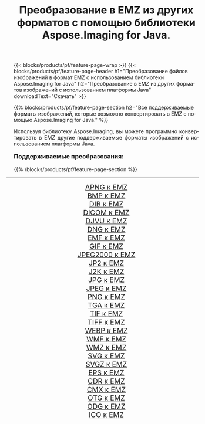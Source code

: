 ﻿---
title: Преобразование в EMZ из других форматов с помощью библиотеки Aspose.Imaging for Java. 
weight: 3920
url: /ru/java/conversion/to/emz/ 
lang: ru
langdirlevel: 2
locales: zh-hans,ja,it,ru,de,es,fr,nl,id,lt,pl,pt,vi,tr,ko,zh-hant,ar,hi,th,sv,cs,uk,he
description: Используя Aspose.Imaging, вы можете конвертировать в EMZ другие форматы с помощью Java.
---

{{< blocks/products/pf/feature-page-wrap >}}
{{< blocks/products/pf/feature-page-header h1="Преобразование файлов изображений в формат EMZ с использованием библиотеки Aspose.Imaging for Java" h2="Преобразование в EMZ из других форматов изображений с использованием платформы Java" downloadText="Скачать" >}}


{{% blocks/products/pf/feature-page-section  h2="Все поддерживаемые форматы изображений, которые возможно конвертировать в EMZ с помощью Aspose.Imaging for Java." %}}
<p align=justify>Используя библиотеку Aspose.Imaging, вы можете программно конвертировать в EMZ другие поддерживаемые форматы изображений с использованием платформы Java.</p>
<h3 style="margin-top:16px;">
Поддерживаемые преобразования:
</h3>
{{% /blocks/products/pf/feature-page-section %}}
<div class="container-fluid productfamilypage bg-gray">
    <div class="convertypes bg-gray agp-content section">
        <div class="container">
		<hr style="margin-left:-20px;"/>
		<div class="row other-converters" style="gap: 10px;font-size: 19px;text-align:center;">
		    <div class='col-md-3 other-converter remove-lp remove-rp'><a href="/imaging/ru/java/conversion/apng-to-emz/" style="padding:15px;">APNG к EMZ</a></div>
<div class='col-md-3 other-converter remove-lp remove-rp'><a href="/imaging/ru/java/conversion/bmp-to-emz/" style="padding:15px;">BMP к EMZ</a></div>
<div class='col-md-3 other-converter remove-lp remove-rp'><a href="/imaging/ru/java/conversion/dib-to-emz/" style="padding:15px;">DIB к EMZ</a></div>
<div class='col-md-3 other-converter remove-lp remove-rp'><a href="/imaging/ru/java/conversion/dicom-to-emz/" style="padding:15px;">DICOM к EMZ</a></div>
<div class='col-md-3 other-converter remove-lp remove-rp'><a href="/imaging/ru/java/conversion/djvu-to-emz/" style="padding:15px;">DJVU к EMZ</a></div>
<div class='col-md-3 other-converter remove-lp remove-rp'><a href="/imaging/ru/java/conversion/dng-to-emz/" style="padding:15px;">DNG к EMZ</a></div>
<div class='col-md-3 other-converter remove-lp remove-rp'><a href="/imaging/ru/java/conversion/emf-to-emz/" style="padding:15px;">EMF к EMZ</a></div>
<div class='col-md-3 other-converter remove-lp remove-rp'><a href="/imaging/ru/java/conversion/gif-to-emz/" style="padding:15px;">GIF к EMZ</a></div>
<div class='col-md-3 other-converter remove-lp remove-rp'><a href="/imaging/ru/java/conversion/jpeg2000-to-emz/" style="padding:15px;">JPEG2000 к EMZ</a></div>
<div class='col-md-3 other-converter remove-lp remove-rp'><a href="/imaging/ru/java/conversion/jp2-to-emz/" style="padding:15px;">JP2 к EMZ</a></div>
<div class='col-md-3 other-converter remove-lp remove-rp'><a href="/imaging/ru/java/conversion/j2k-to-emz/" style="padding:15px;">J2K к EMZ</a></div>
<div class='col-md-3 other-converter remove-lp remove-rp'><a href="/imaging/ru/java/conversion/jpg-to-emz/" style="padding:15px;">JPG к EMZ</a></div>
<div class='col-md-3 other-converter remove-lp remove-rp'><a href="/imaging/ru/java/conversion/jpeg-to-emz/" style="padding:15px;">JPEG к EMZ</a></div>
<div class='col-md-3 other-converter remove-lp remove-rp'><a href="/imaging/ru/java/conversion/png-to-emz/" style="padding:15px;">PNG к EMZ</a></div>
<div class='col-md-3 other-converter remove-lp remove-rp'><a href="/imaging/ru/java/conversion/tga-to-emz/" style="padding:15px;">TGA к EMZ</a></div>
<div class='col-md-3 other-converter remove-lp remove-rp'><a href="/imaging/ru/java/conversion/tif-to-emz/" style="padding:15px;">TIF к EMZ</a></div>
<div class='col-md-3 other-converter remove-lp remove-rp'><a href="/imaging/ru/java/conversion/tiff-to-emz/" style="padding:15px;">TIFF к EMZ</a></div>
<div class='col-md-3 other-converter remove-lp remove-rp'><a href="/imaging/ru/java/conversion/webp-to-emz/" style="padding:15px;">WEBP к EMZ</a></div>
<div class='col-md-3 other-converter remove-lp remove-rp'><a href="/imaging/ru/java/conversion/wmf-to-emz/" style="padding:15px;">WMF к EMZ</a></div>
<div class='col-md-3 other-converter remove-lp remove-rp'><a href="/imaging/ru/java/conversion/wmz-to-emz/" style="padding:15px;">WMZ к EMZ</a></div>
<div class='col-md-3 other-converter remove-lp remove-rp'><a href="/imaging/ru/java/conversion/svg-to-emz/" style="padding:15px;">SVG к EMZ</a></div>
<div class='col-md-3 other-converter remove-lp remove-rp'><a href="/imaging/ru/java/conversion/svgz-to-emz/" style="padding:15px;">SVGZ к EMZ</a></div>
<div class='col-md-3 other-converter remove-lp remove-rp'><a href="/imaging/ru/java/conversion/eps-to-emz/" style="padding:15px;">EPS к EMZ</a></div>
<div class='col-md-3 other-converter remove-lp remove-rp'><a href="/imaging/ru/java/conversion/cdr-to-emz/" style="padding:15px;">CDR к EMZ</a></div>
<div class='col-md-3 other-converter remove-lp remove-rp'><a href="/imaging/ru/java/conversion/cmx-to-emz/" style="padding:15px;">CMX к EMZ</a></div>
<div class='col-md-3 other-converter remove-lp remove-rp'><a href="/imaging/ru/java/conversion/otg-to-emz/" style="padding:15px;">OTG к EMZ</a></div>
<div class='col-md-3 other-converter remove-lp remove-rp'><a href="/imaging/ru/java/conversion/odg-to-emz/" style="padding:15px;">ODG к EMZ</a></div>
<div class='col-md-3 other-converter remove-lp remove-rp'><a href="/imaging/ru/java/conversion/ico-to-emz/" style="padding:15px;">ICO к EMZ</a></div>
                </div>
        </div>
    </div>
</div>
<br/>

